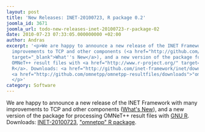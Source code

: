 ```yaml
---
layout: post
title: 'New Releases: INET-20100723, R package 0.2'
joomla_id: 3671
joomla_url: todo-new-releases-inet-20100723-r-package-02
date: 2010-07-23 07:33:05.000000000 +02:00
author: Andras
excerpt: '<p>We are happy to announce a new release of the INET Framework with many
  improvements to TCP and other components (<a href="http://github.com/inet-framework/inet/blob/master/WHATSNEW"
  target="_blank">What''s New</a>), and a new version of the package for processing
  OMNeT++ result files with <a href="http://www.r-project.org/" target="_blank">GNU
  R</a>. Downloads: <a href="http://github.com/inet-framework/inet/downloads" target="_blank">INET-20100723</a>,
  <a href="http://github.com/omnetpp/omnetpp-resultfiles/downloads">"omnetpp" R package</a>.
  </p>'
category: Software
---
```

<p>We are happy to announce a new release of the INET Framework with many improvements to TCP and other components (<a href="http://github.com/inet-framework/inet/blob/master/WHATSNEW" target="_blank">What's New</a>), and a new version of the package for processing OMNeT++ result files with <a href="http://www.r-project.org/" target="_blank">GNU R</a>. Downloads: <a href="http://github.com/inet-framework/inet/downloads" target="_blank">INET-20100723</a>, <a href="http://github.com/omnetpp/omnetpp-resultfiles/downloads">"omnetpp" R package</a>. </p>
